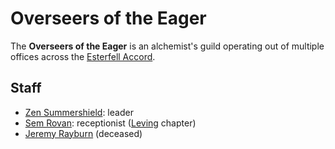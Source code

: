 # Overseers of the Eager

The **Overseers of the Eager** is an alchemist's guild operating out of multiple offices across the [Esterfell Accord](../../societies/esterfell-accord).

## Staff

- [Zen Summershield](../../societies/esterfell-accord/citizenry/zen-summershield): leader
- [Sem Rovan](../../societies/esterfell-accord/citizenry/sem-rovan): receptionist ([Leving](../../societies/esterfell-accord/leving) chapter)
- [Jeremy Rayburn](../../societies/esterfell-accord/citizenry/jeremy-rayburn) (deceased)
